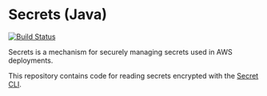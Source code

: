 # Secrets (Java)

[![Build Status](https://travis-ci.org/dcoker/secrets-java.svg)](https://travis-ci.org/dcoker/secrets-java)

Secrets is a mechanism for securely managing secrets used in AWS deployments.

This repository contains code for reading secrets encrypted with the [Secret CLI](https://github.com/dcoker/secrets).

